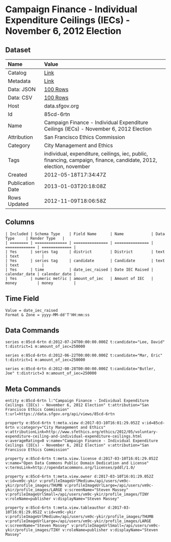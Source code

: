 # Campaign Finance - Individual Expenditure Ceilings (IECs) - November 6, 2012 Election

## Dataset

| Name | Value |
| :--- | :---- |
| Catalog | [Link](https://catalog.data.gov/dataset/campaign-finance-individual-expenditure-ceilings-iecs-november-6-2012-election-ee848) |
| Metadata | [Link](https://data.sfgov.org/api/views/85cd-6rtn) |
| Data: JSON | [100 Rows](https://data.sfgov.org/api/views/85cd-6rtn/rows.json?max_rows=100) |
| Data: CSV | [100 Rows](https://data.sfgov.org/api/views/85cd-6rtn/rows.csv?max_rows=100) |
| Host | data.sfgov.org |
| Id | 85cd-6rtn |
| Name | Campaign Finance - Individual Expenditure Ceilings (IECs) - November 6, 2012 Election |
| Attribution | San Francisco Ethics Commission |
| Category | City Management and Ethics |
| Tags | individual, expenditure, ceilings, iec, public, financing, campaign, finance, candidate, 2012, election, november |
| Created | 2012-05-18T17:34:47Z |
| Publication Date | 2013-01-03T20:18:08Z |
| Rows Updated | 2012-11-09T18:06:58Z |

## Columns

```ls
| Included | Schema Type    | Field Name      | Name            | Data Type     | Render Type   |
| ======== | ============== | =============== | =============== | ============= | ============= |
| Yes      | series tag     | district        | District        | text          | text          |
| Yes      | series tag     | candidate       | Candidate       | text          | text          |
| Yes      | time           | date_iec_raised | Date IEC Raised | calendar_date | calendar_date |
| Yes      | numeric metric | amount_of_iec   | Amount of IEC   | money         | money         |
```

## Time Field

```ls
Value = date_iec_raised
Format & Zone = yyyy-MM-dd'T'HH:mm:ss
```

## Data Commands

```ls
series e:85cd-6rtn d:2012-07-24T00:00:00.000Z t:candidate="Lee, David" t:district=1 m:amount_of_iec=250000

series e:85cd-6rtn d:2012-06-22T00:00:00.000Z t:candidate="Mar, Eric" t:district=1 m:amount_of_iec=250000

series e:85cd-6rtn d:2012-08-28T00:00:00.000Z t:candidate="Butler, Joe" t:district=3 m:amount_of_iec=250000
```

## Meta Commands

```ls
entity e:85cd-6rtn l:"Campaign Finance - Individual Expenditure Ceilings (IECs) - November 6, 2012 Election" t:attribution="San Francisco Ethics Commission" t:url=https://data.sfgov.org/api/views/85cd-6rtn

property e:85cd-6rtn t:meta.view d:2017-03-10T16:01:29.052Z v:id=85cd-6rtn v:category="City Management and Ethics" v:attributionLink=http://www.sfethics.org/ethics/2012/05/voluntary-expenditure-ceiling-and-individual-expenditure-ceilings.html v:averageRating=0 v:name="Campaign Finance - Individual Expenditure Ceilings (IECs) - November 6, 2012 Election" v:attribution="San Francisco Ethics Commission"

property e:85cd-6rtn t:meta.view.license d:2017-03-10T16:01:29.052Z v:name="Open Data Commons Public Domain Dedication and License" v:termsLink=http://opendatacommons.org/licenses/pddl/1.0/

property e:85cd-6rtn t:meta.view.owner d:2017-03-10T16:01:29.052Z v:id=vm9c-ykir v:profileImageUrlMedium=/api/users/vm9c-ykir/profile_images/THUMB v:profileImageUrlLarge=/api/users/vm9c-ykir/profile_images/LARGE v:screenName="Steven Massey" v:profileImageUrlSmall=/api/users/vm9c-ykir/profile_images/TINY v:roleName=publisher v:displayName="Steven Massey"

property e:85cd-6rtn t:meta.view.tableauthor d:2017-03-10T16:01:29.052Z v:id=vm9c-ykir v:profileImageUrlMedium=/api/users/vm9c-ykir/profile_images/THUMB v:profileImageUrlLarge=/api/users/vm9c-ykir/profile_images/LARGE v:screenName="Steven Massey" v:profileImageUrlSmall=/api/users/vm9c-ykir/profile_images/TINY v:roleName=publisher v:displayName="Steven Massey"
```